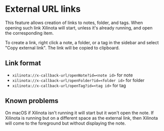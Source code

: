 # External URL links

This feature allows creation of links to notes, folder, and tags. When opening such link Xilinota will start, unless it's already running, and open the corresponding item.

To create a link, right click a note, a folder, or a tag in the sidebar and select "Copy external link". The link will be copied to clipboard.

## Link format

* `xilinota://x-callback-url/openNote?id=<note id>` for note
* `xilinota://x-callback-url/openFolder?id=<folder id>` for folder
* `xilinota://x-callback-url/openTag?id=<tag id>` for tag

## Known problems

On macOS if Xilinota isn't running it will start but it won't open the note. If Xilinota is running but on a different space as the external link, then Xilinota will come to the foreground but without displaying the note.
